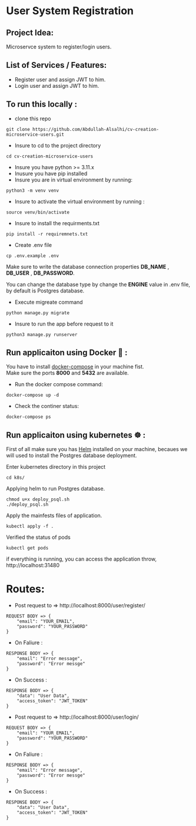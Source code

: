 # User System Registration

## Project Idea:

Microservce system to register/login users.

## List of Services / Features:

- Register user and assign JWT to him.
- Login user and assign JWT to him.

## To run this locally :

- clone this repo

```
git clone https://github.com/Abdullah-Alsalhi/cv-creation-microservice-users.git
```

- Insure to cd to the project directory

```
cd cv-creation-microservice-users
```

- Insure you have python >= 3.11.x
- Inusure you have pip installed
- Insure you are in virtual environment by running:

```
python3 -m venv venv
```

- Insure to activate the virtual environment by running :

```
source venv/bin/activate
```

- Insure to install the requirments.txt

```
pip install -r requiremnets.txt
```

- Create .env file

``` shell
cp .env.example .env
```
Make sure to write the database connection properties <b>DB_NAME</b> ,  <b>DB_USER</b> , <b>DB_PASSWORD</b>.

You can change the database type by change the <b>ENGINE</b> value in .env file, by default is Postgres database.

- Execute migreate command 
``` shell
python manage.py migrate
```

- Insure to run the app before request to it

```
python3 manage.py runserver
```

## Run applicaiton using Docker 🐬 :
You have to install [docker-compose](https://docs.docker.com/compose/install/) in your machine fist.<br>
Make sure the ports <b>8000</b> and <b>5432</b> are available.

- Run the docker compose command:

``` shell
docker-compose up -d
```

- Check the continer status:

``` shell
docker-compose ps
```

## Run applicaiton using kubernetes ☸ :
First of all make sure you has [Helm](https://helm.sh/docs/intro/install/) installed on your machine, becaues we will used to install the Postgres database deployment.

Enter kubernetes directory in this project
``` shell
cd k8s/
```

Applying helm to run Postgres database.
``` shell
chmod u+x deploy_psql.sh
./deploy_psql.sh
```

Apply the mainfests files of application.
```shell
kubectl apply -f .
```

Verified the status of pods
```shell
kubectl get pods
```
if everything is running, you can access the application throw,<br>
http://localhost:31480


# Routes:

- Post request to => http://localhost:8000/user/register/

```
REQUEST BODY => {
    "email": "YOUR_EMAIL",
    "password": "YOUR_PASSWORD"
}

```

- On Faliure :

```
RESPONSE BODY => {
    "email": "Error message",
    "password": "Error messge"
}
```

- On Success :

```
RESPONSE BODY => {
    "data": "User Data",
    "access_token": "JWT_TOKEN"
}
```

- Post request to => http://localhost:8000/user/login/

```
REQUEST BODY => {
    "email": "YOUR_EMAIL",
    "password": "YOUR_PASSWORD"
}

```

- On Faliure :

```
RESPONSE BODY => {
    "email": "Error message",
    "password": "Error messge"
}
```

- On Success :

```
RESPONSE BODY => {
    "data": "User Data",
    "access_token": "JWT_TOKEN"
}
```
